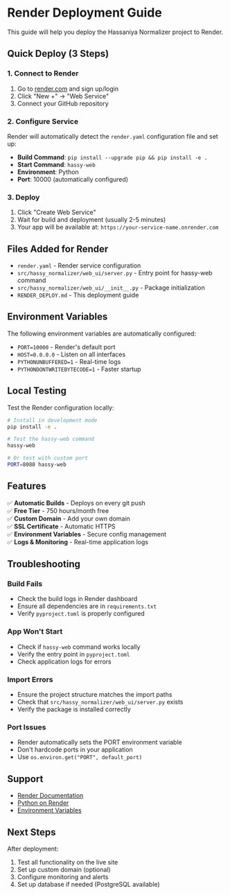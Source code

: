 # Render Deployment Guide

This guide will help you deploy the Hassaniya Normalizer project to Render.

## Quick Deploy (3 Steps)

### 1. Connect to Render
1. Go to [render.com](https://render.com) and sign up/login
2. Click "New +" → "Web Service"
3. Connect your GitHub repository

### 2. Configure Service
Render will automatically detect the `render.yaml` configuration file and set up:
- **Build Command**: `pip install --upgrade pip && pip install -e .`
- **Start Command**: `hassy-web`
- **Environment**: Python
- **Port**: 10000 (automatically configured)

### 3. Deploy
1. Click "Create Web Service"
2. Wait for build and deployment (usually 2-5 minutes)
3. Your app will be available at: `https://your-service-name.onrender.com`

## Files Added for Render

- `render.yaml` - Render service configuration
- `src/hassy_normalizer/web_ui/server.py` - Entry point for hassy-web command
- `src/hassy_normalizer/web_ui/__init__.py` - Package initialization
- `RENDER_DEPLOY.md` - This deployment guide

## Environment Variables

The following environment variables are automatically configured:
- `PORT=10000` - Render's default port
- `HOST=0.0.0.0` - Listen on all interfaces
- `PYTHONUNBUFFERED=1` - Real-time logs
- `PYTHONDONTWRITEBYTECODE=1` - Faster startup

## Local Testing

Test the Render configuration locally:

```bash
# Install in development mode
pip install -e .

# Test the hassy-web command
hassy-web

# Or test with custom port
PORT=8080 hassy-web
```

## Features

✅ **Automatic Builds** - Deploys on every git push  
✅ **Free Tier** - 750 hours/month free  
✅ **Custom Domain** - Add your own domain  
✅ **SSL Certificate** - Automatic HTTPS  
✅ **Environment Variables** - Secure config management  
✅ **Logs & Monitoring** - Real-time application logs  

## Troubleshooting

### Build Fails
- Check the build logs in Render dashboard
- Ensure all dependencies are in `requirements.txt`
- Verify `pyproject.toml` is properly configured

### App Won't Start
- Check if `hassy-web` command works locally
- Verify the entry point in `pyproject.toml`
- Check application logs for errors

### Import Errors
- Ensure the project structure matches the import paths
- Check that `src/hassy_normalizer/web_ui/server.py` exists
- Verify the package is installed correctly

### Port Issues
- Render automatically sets the PORT environment variable
- Don't hardcode ports in your application
- Use `os.environ.get("PORT", default_port)`

## Support

- [Render Documentation](https://render.com/docs)
- [Python on Render](https://render.com/docs/deploy-python)
- [Environment Variables](https://render.com/docs/environment-variables)

## Next Steps

After deployment:
1. Test all functionality on the live site
2. Set up custom domain (optional)
3. Configure monitoring and alerts
4. Set up database if needed (PostgreSQL available)